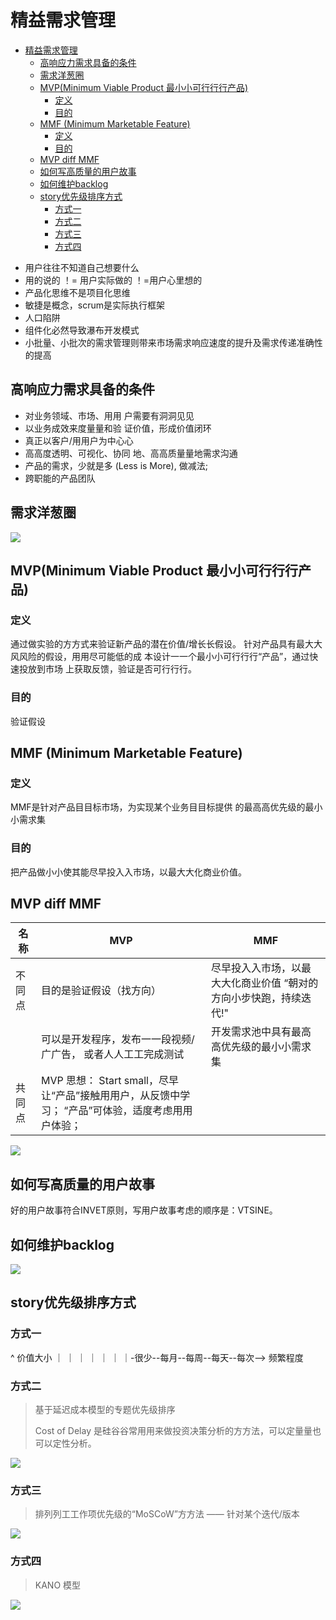 # 精益需求管理

- [精益需求管理](#%E7%B2%BE%E7%9B%8A%E9%9C%80%E6%B1%82%E7%AE%A1%E7%90%86)
  * [高响应力需求具备的条件](#%E9%AB%98%E5%93%8D%E5%BA%94%E5%8A%9B%E9%9C%80%E6%B1%82%E5%85%B7%E5%A4%87%E7%9A%84%E6%9D%A1%E4%BB%B6)
  * [需求洋葱圈](#%E9%9C%80%E6%B1%82%E6%B4%8B%E8%91%B1%E5%9C%88)
  * [MVP(Minimum Viable Product 最⼩小可⾏行行产品)](#mvpminimum-viable-product-%E6%9C%80%E2%BC%A9%E5%B0%8F%E5%8F%AF%E2%BE%8F%E8%A1%8C%E8%A1%8C%E4%BA%A7%E5%93%81)
    + [定义](#%E5%AE%9A%E4%B9%89)
    + [目的](#%E7%9B%AE%E7%9A%84)
  * [MMF (Minimum Marketable Feature)](#mmf-minimum-marketable-feature)
    + [定义](#%E5%AE%9A%E4%B9%89-1)
    + [目的](#%E7%9B%AE%E7%9A%84-1)
  * [MVP diff MMF](#mvp-diff-mmf)
  * [如何写高质量的用户故事](#%E5%A6%82%E4%BD%95%E5%86%99%E9%AB%98%E8%B4%A8%E9%87%8F%E7%9A%84%E7%94%A8%E6%88%B7%E6%95%85%E4%BA%8B)
  * [如何维护backlog](#%E5%A6%82%E4%BD%95%E7%BB%B4%E6%8A%A4backlog)
  * [story优先级排序方式](#story%E4%BC%98%E5%85%88%E7%BA%A7%E6%8E%92%E5%BA%8F%E6%96%B9%E5%BC%8F)
    + [方式一](#%E6%96%B9%E5%BC%8F%E4%B8%80)
    + [方式二](#%E6%96%B9%E5%BC%8F%E4%BA%8C)
    + [方式三](#%E6%96%B9%E5%BC%8F%E4%B8%89)
    + [方式四](#%E6%96%B9%E5%BC%8F%E5%9B%9B)

* 用户往往不知道自己想要什么
* 用的说的 ！= 用户实际做的 ！=用户心里想的
* 产品化思维不是项目化思维
* 敏捷是概念，scrum是实际执行框架
* 人口陷阱
* 组件化必然导致瀑布开发模式
* 小批量、小批次的需求管理则带来市场需求响应速度的提升及需求传递准确性的提高

## 高响应力需求具备的条件

* 对业务领域、市场、⽤用 户需要有洞洞⻅见
* 以业务成效来度量量和验 证价值，形成价值闭环
* 真正以客户/⽤用户为中⼼心
* ⾼高度透明、可视化、协同 地、⾼高质量量地需求沟通
* 产品的需求，少就是多 (Less is More), 做减法;
* 跨职能的产品团队

## 需求洋葱圈

![](./images/day-2-requirement-onion.png)

## MVP(Minimum Viable Product 最⼩小可⾏行行产品)

### 定义

通过做实验的⽅方式来验证新产品的潜在价值/增⻓长假设。 针对产品具有最⼤大⻛风险的假设，⽤用尽可能低的成
本设计⼀一个最⼩小可⾏行行“产品”，通过快速投放到市场 上获取反馈，验证是否可⾏行行。

### 目的

验证假设

## MMF (Minimum Marketable Feature)

### 定义

MMF是针对产品⽬目标市场，为实现某个业务⽬目标提供
的最⾼高优先级的最⼩小需求集

### 目的

把产品做⼩小使其能尽早投⼊入市场，以最⼤大化商业价值。

## MVP diff MMF

| 名称 | MVP | MMF |
| --- | --- | --- |
| 不同点 | 目的是验证假设（找方向）  | 尽早投⼊入市场，以最⼤大化商业价值 “朝对的方向小步快跑，持续迭代!" |
|  |   可以是开发程序，发布⼀一段视频/⼴广告， 或者⼈人⼯工完成测试  | 开发需求池中具有最⾼高优先级的最⼩小需求集 |
| 共同点    | MVP 思想： Start small，尽早让“产品”接触⽤用户，从反馈中学习； “产品”可体验，适度考虑⽤用户体验； | |

![](./images/day2-mvp-route.png)

## 如何写高质量的用户故事

好的用户故事符合INVET原则，写用户故事考虑的顺序是：VTSINE。

## 如何维护backlog

![](./images/backlog.png)

## story优先级排序方式

### 方式一

   ^  价值大小
   ｜
   ｜
   ｜
   ｜
   ｜
   ｜
   ｜-很少--每月--每周--每天--每次--> 频繁程度
     
### 方式二

> 基于延迟成本模型的专题优先级排序
> 
> Cost of Delay 是硅⾕谷常⽤用来做投资决策分析的⽅方法，可以定量量也可以定性分析。


![](./images/day-2-cost-delay.png)

### 方式三

> 排列列⼯工作项优先级的“MoSCoW”⽅方法 —— 针对某个迭代/版本

![](./images/day-2-moscow.png)

### 方式四

> KANO 模型

![](./images/day-2-cano.png)

